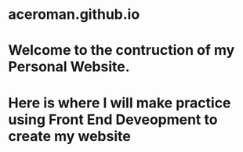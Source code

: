 # aceroman.github.io
# Welcome to the contruction of my Personal Website. 
# Here is where I will make practice using Front End Deveopment to create my website 
